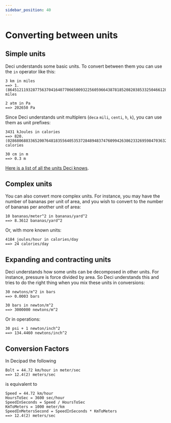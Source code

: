 ```yaml
---
sidebar_position: 40
---
```


# Converting between units

## Simple units

Deci understands some basic units. To convert between them you can use the `in` operator like this:

```deci live
3 km in miles
==> 1.(864512119328775637041640770665009322560596643878185208203853325046612802983219390926041019266625233064014916096954630205096333126165320074580484773151025481665630826600372902423865755127408328154133001) miles
```

```deci live
2 atm in Pa
==> 202650 Pa
```

Since Deci understands unit multiplers (`deca` `mili`, `centi`, `h`, `k`), you can use them as unit prefixes:

```deci live
3431 kJoules in calories
==> 820.(028680688336520076481835564053537284894837476099426386233269598470363288718929254302103250478011472275334608030592734225621414913957934990439770554493307839388145315487571701720841300191204588910133843212237093690248565965583173996175908221797323135755258126195) calories
```

```deci live
30 cm in m
==> 0.3 m
```

[Here is a list of all the units Deci knows](/docs/docs/language/supported-units).

## Complex units

You can also convert more complex units. For instance, you may have the number of bananas per unit of area, and you wish to convert to the number of bananas per another unit of area:

```deci live
10 bananas/meter^2 in bananas/yard^2
==> 8.3612 bananas/yard^2
```

Or, with more known units:

```deci live
4184 joules/hour in calories/day
==> 24 calories/day
```

## Expanding and contracting units

Deci understands how some units can be decomposed in other units. For instance, pressure is force divided by area. So Deci understands this and tries to do the right thing when you mix these units in conversions:

```deci live
30 newtons/m^2 in bars
==> 0.0003 bars
```

```deci live
30 bars in newton/m^2
==> 3000000 newtons/m^2
```

Or in operations:

```deci live
30 psi + 1 newton/inch^2
==> 134.4460 newtons/inch^2
```

## Conversion Factors

In Decipad the following 

```deci live
Bolt = 44.72 km/hour in meter/sec
==> 12.4(2) meters/sec
```

is equivalent to

```deci live
Speed = 44.72 km/hour
HoursToSec = 3600 sec/hour
SpeedInSeconds = Speed / HoursToSec
KmToMeters = 1000 meter/km
SpeedInMetersSecond = SpeedInSeconds * KmToMeters
==> 12.4(2) meters/sec
```
